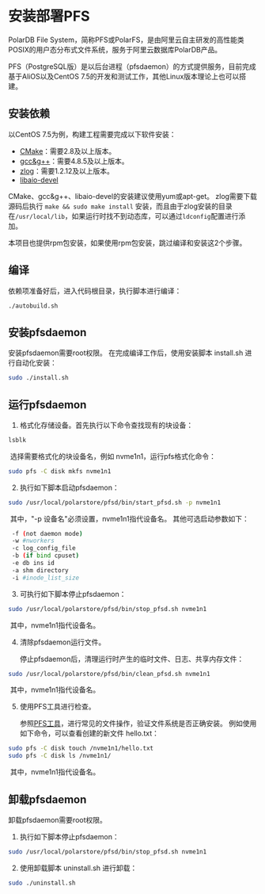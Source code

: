 # 安装部署PFS

PolarDB File System，简称PFS或PolarFS，是由阿里云自主研发的高性能类POSIX的用户态分布式文件系统，服务于阿里云数据库PolarDB产品。

PFS（PostgreSQL版）是以后台进程（pfsdaemon）的方式提供服务，目前完成基于AliOS以及CentOS 7.5的开发和测试工作，其他Linux版本理论上也可以搭建。

## 安装依赖

以CentOS 7.5为例，构建工程需要完成以下软件安装：

- [CMake](https://cmake.org/)：需要2.8及以上版本。
- [gcc&g++](http://www.gnu.org/software/gcc/)：需要4.8.5及以上版本。
- [zlog](https://github.com/HardySimpson/zlog/releases)：需要1.2.12及以上版本。​
- [libaio-devel](https://pagure.io/libaio)​

CMake、gcc&g++、libai​o-devel的安装建议使用yum或apt-get。
zlog需要下载源码后执行 `make && sudo make install` 安装，而且由于zlog安装的目录在`/usr/local/lib`，如果运行时找不到动态库，可以通过`ldconfig`配置进行添加。

本项目也提供rpm包安装，如果使用rpm包安装，跳过编译和安装这2个步骤。

## 编译

依赖项准备好后，进入代码根目录，执行脚本进行编译：

```bash
./autobuild.sh
```

## 安装pfsdaemon

安装pfsdaemon需要root权限。
在完成编译工作后，使用安装脚本 install.sh 进行自动化安装：

```bash
sudo ./install.sh
```

## 运行pfsdaemon

1. 格式化存储设备。首先执行以下命令查找现有的块设备：

```bash
lsblk
```

​		选择需要格式化的块设备名，例如 nvme1n1，运行pfs格式化命令：

```bash
sudo pfs -C disk mkfs nvme1n1
```

2. 执行如下脚本启动pfsdaemon：

```bash
sudo /usr/local/polarstore/pfsd/bin/start_pfsd.sh -p nvme1n1
```

​		其中，"-p 设备名"必须设置，nvme1n1指代设备名。
​		其他可选启动参数如下：

```bash
 -f (not daemon mode)
 -w #nworkers
 -c log_config_file
 -b (if bind cpuset)
 -e db ins id
 -a shm directory
 -i #inode_list_size
```

3. 可执行如下脚本停止pfsdaemon：

```bash
sudo /usr/local/polarstore/pfsd/bin/stop_pfsd.sh nvme1n1
```

​		其中，nvme1n1指代设备名。

4. 清除pfsdaemon运行文件。

   停止pfsdaemon后，清理运行时产生的临时文件、日志、共享内存文件：

```bash
sudo /usr/local/polarstore/pfsd/bin/clean_pfsd.sh nvme1n1
```

​		其中，nvme1n1指代设备名。

5. 使用PFS工具进行检查。

   参照[PFS工具](PFSTools.md)，进行常见的文件操作，验证文件系统是否正确安装。
   例如使用如下命令，可以查看创建的新文件 hello.txt：

```bash
sudo pfs -C disk touch /nvme1n1/hello.txt
sudo pfs -C disk ls /nvme1n1/
```

​		其中，nvme1n1指代设备名。


## 卸载pfsdaemon

卸载pfsdaemon需要root权限。

1. 执行如下脚本停止pfsdaemon：

```bash
sudo /usr/local/polarstore/pfsd/bin/stop_pfsd.sh nvme1n1
```

2. 使用卸载脚本 uninstall.sh 进行卸载：

```bash
sudo ./uninstall.sh
```

